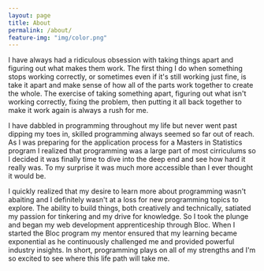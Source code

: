 ```yaml
---
layout: page
title: About
permalink: /about/
feature-img: "img/color.png"
---
```


I have always had a ridiculous obsession with taking things apart and figuring out what makes them work. The first thing I do when something stops working correctly, or sometimes even if it's still working just fine, is take it apart and make sense of how all of the parts work together to create the whole. The exercise of taking something apart, figuring out what isn't working correctly, fixing the problem, then putting it all back together to make it work again is always a rush for me. 

I have dabbled in programming throughout my life but never went past dipping my toes in, skilled programming always seemed so far out of reach. As I was preparing for the application process for a Masters in Statistics program I realized that programming was a large part of most cirriculums so I decided it was finally time to dive into the deep end and see how hard it really was. To my surprise it was much more accessible than I ever thought it would be.  

I quickly realized that my desire to learn more about programming wasn't abaiting and I definitely wasn't at a loss for new programming topics to explore. The ability to build things, both creatively and technically, satiated my passion for tinkering and my drive for knowledge. So I took the plunge and began my web development apprenticeship through Bloc. When I started the Bloc program my mentor ensured that my learning became exponential as he continuously challenged me and provided powerful industry insights. In short, programming plays on all of my strengths and I'm so excited to see where this life path will take me.